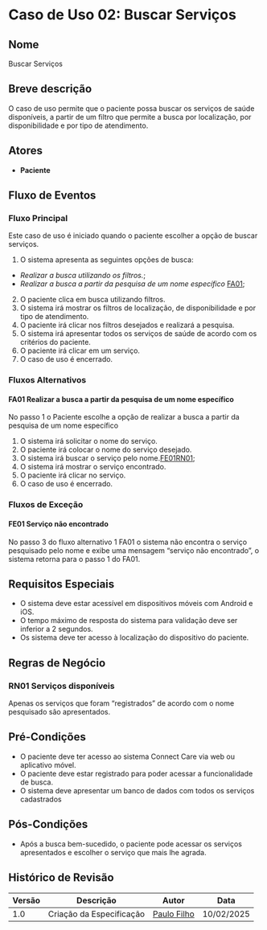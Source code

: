
# Caso de Uso 02: Buscar Serviços

## Nome
Buscar Serviços

## Breve descrição
O caso de uso permite que o paciente possa buscar os serviços de saúde disponíveis, a partir de um filtro que permite a busca por localização, por disponibilidade e por tipo de atendimento.

## Atores
- **Paciente**

## Fluxo de Eventos

### Fluxo Principal
Este caso de uso é iniciado quando o paciente escolher a opção de buscar serviços.

1. O sistema apresenta as seguintes opções de busca:
- *Realizar a busca utilizando os filtros.*;
- *Realizar a busca a partir da pesquisa de um nome específico* [FA01](#fa01-realizar-a-busca-a-partir-da-pesquisa-de-um-nome-especifico);
2. O paciente clica em busca utilizando filtros.
3. O sistema irá mostrar os filtros de localização, de disponibilidade e por tipo de atendimento.
4. O paciente irá clicar nos filtros desejados e realizará a pesquisa.
5. O sistema irá apresentar todos os serviços de saúde de acordo com os critérios do paciente.
6. O paciente irá clicar em um serviço.
7. O caso de uso é encerrado.


### Fluxos Alternativos

#### FA01 Realizar a busca a partir da pesquisa de um nome específico

No passo 1 o Paciente escolhe a opção de realizar a busca a partir da pesquisa de um nome específico

1. O sistema irá solicitar o nome do serviço.
2. O paciente irá colocar o nome do serviço desejado.
3. O sistema irá buscar o serviço pelo nome.[FE01](#fe01-servico-nao-encontrado)[RN01](#rn01-serviços-disponiveis);
4. O sistema irá mostrar o serviço encontrado.
5. O paciente irá clicar no serviço.
6. O caso de uso é encerrado.

### Fluxos de Exceção

#### FE01 Serviço não encontrado

No passo 3 do fluxo alternativo 1 FA01 o sistema não encontra o serviço pesquisado pelo nome e exibe uma mensagem “serviço não encontrado”, o sistema retorna para o passo 1 do FA01.

## Requisitos Especiais

- O sistema deve estar acessível em dispositivos móveis com Android e iOS.
- O tempo máximo de resposta do sistema para validação deve ser inferior a 2 segundos.
- Os sistema deve ter acesso à localização do dispositivo do paciente.

## Regras de Negócio

### RN01 Serviços disponíveis
Apenas os serviços que foram “registrados” de acordo com o nome pesquisado são apresentados.

## Pré-Condições

- O paciente deve ter acesso ao sistema Connect Care via web ou aplicativo móvel.
- O paciente deve estar registrado para poder acessar a funcionalidade de busca.
- O sistema deve apresentar um banco de dados com todos os serviços cadastrados

## Pós-Condições

- Após a busca bem-sucedido, o paciente pode acessar os serviços apresentados e escolher o serviço que mais lhe agrada.

## Histórico de Revisão

| Versão | Descrição | Autor | Data |
| ------ | ------------------------------------------------------------------- | ------------ |---------- |
| 1.0 | Criação da Especificação | [Paulo Filho](http://github.com/paulofilho2) | 10/02/2025 |